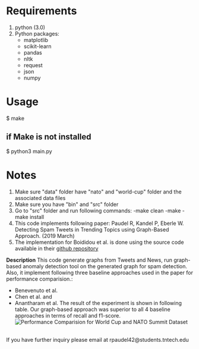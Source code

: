 **Requirements**
=============

1. python (3.0)
2. Python packages:
	- matplotlib
	- scikit-learn
	- pandas
	- nltk
	- request
	- json
	- numpy


**Usage**
======

$ make

if Make is not installed
------------------------
$ python3 main.py


**Notes**
=====

1. Make sure "data" folder have "nato" and "world-cup" folder and the associated data files
2. Make sure you have "bin" and "src" folder
3. Go to "src" folder and run following commands:
    -make clean
    -make
    -make install
4. This code implements following paper:
    Paudel R, Kandel P, Eberle W. Detecting Spam Tweets in Trending Topics using Graph-Based Approach. (2019 March)
5. The implementation for ﻿Boididou et al. is done using the source code available in their [github repository](https://github.com/MKLab-ITI/computational-verification)

**Description**
This code generate graphs from Tweets and News, run graph-based anomaly detection tool on the generated graph for spam detection.
Also, it implement following three baseline approaches used in the paper for performance comparision.:
+ Benevenuto et al.
+ Chen et al. and
+ Anantharam et al.
The result of the experiment is shown in following table. Our graph-based approach was superior to all 4 baseline approaches in terms of recall and f1-score.
![Performance Comparision for World Cup and NATO Summit Dataset](figures/)
<br/>
If you have further inquiry please email at rpaudel42@students.tntech.edu